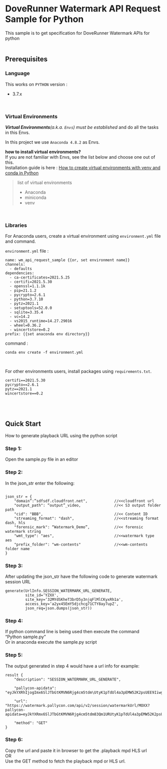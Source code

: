 # DoveRunner Watermark API Request Sample for Python

This sample is to get specification for DoveRunner Watermark APIs for python
<br><br>

## Prerequisites

### Language

This works on `PYTHON` version :

- 3.7.x

<br>

### Virtual Environments

_**Virtual Environments**(a.k.a. `Envs`) must be established_ and do all the tasks in this Envs.

In this project we use `Anaconda 4.8.2` as Envs.


**how to install virtual environments?**  
If you are not familiar with Envs, see the list below and choose one out of this.  
Installation guide is here : [How to create virtual environments with venv and conda in Python
](https://lynn-kwong.medium.com/how-to-create-virtual-environments-with-venv-and-conda-in-python-31814c0a8ec2)


> list of virtual environments
> - Anaconda
> - miniconda
> - venv




<br>

### Libraries

For Anaconda users, create a virtual environment using `environment.yml` file and command.

`environment.yml` file :
```text
name: wm_api_request_sample {{or, set environment name}}
channels:
  - defaults
dependencies:
  - ca-certificates=2021.5.25
  - certifi=2021.5.30
  - openssl=1.1.1k
  - pip=21.1.2
  - pycrypto=2.6.1
  - python=3.7.10
  - pytz=2021.1
  - setuptools=52.0.0
  - sqlite=3.35.4
  - vc=14.2
  - vs2015_runtime=14.27.29016
  - wheel=0.36.2
  - wincertstore=0.2
prefix: {{set anaconda env directory}}
``` 

command :
```shell script
conda env create -f environment.yml
```
<br>

For other environments users, install packages using `requirements.txt`.
```text
certifi==2021.5.30
pycrypto==2.6.1
pytz==2021.1
wincertstore==0.2
```

<br><br>



## Quick Start

How to generate playback URL using the python script


### Step 1:

Open the sample.py file in an editor



### Step 2:

In the json_str enter the following:

```text

json_str = {
    "domain”:”sdfsdf.cloudfront.net",            //<<cloudfront url
    "output_path": “output”_video,               //<< S3 output folder path
    "cid": "BBB",                                //<< Content ID
    "streaming_format": "dash",                  //<<streaming format dash, hls
    "forensic_mark": “Watermark_Demo”,           //<< forensic watermark string
    "wmt_type": "aes",                           //<<watermark type aes
    "prefix_folder": "wm-contents"               //<<wm-contents folder name
}
```


### Step 3:

After updating the json_str have the following code to generate watermark session URL

```text
generate(UrlInfo.SESSION_WATERMARK_URL_GENERATE,
         site_id=‘YZXX',
         site_key=‘32MYdSKheT3brD5y3njqFlMlCKyxRh1a',
         access_key=‘a2yx45EmY5djchcg71CTY8ay7upZ',
         json_req=json.dumps(json_str))
```

### Step 4:

If python command line is being used then execute the command   
“Python sample.py”  
Or in anaconda execute the sample.py  script



### Step 5:

The output generated in step 4 would have a  url info for example:
```text
result {
    "description": "SESSION_WATERMARK_URL_GENERATE",

    "pallycon-apidata": "eyJkYXRhIjogImx6SlJTbGtKMVN6Rjg4cm5tdm\UtyK1pTdUl4a3pEMW52K2psUEE9IiwgInRpMDIyLTEyLTI2VDE1OjIxOjE1WiIsICJoYXNoIjogIkwzK0pCK1VzMWsrM1BDaWtMYzNETmQ4ekpScmk0ZVNwbTlVU21iSTFlMDQ9In0=",

    "url": "https://watermark.pallycon.com/api/v2/session/watermarkUrl/MOXX?pallycon-apidata=eyJkYXRmx6SlJTbGtKMVN6Rjg4cm5tdm83Qm1URUtyK1pTdUl4a3pEMW52K2psUEE9IiwgInRpbWVaWtMYzNETmQ4ekpScmk0ZVNwbTlVU21iSTFlMDQ9In0=",

    "method": "GET"
}
```

### Step 6:

Copy the url and paste it in browser to get the .playback mpd HLS url  
OR  
Use the GET method to fetch the playback mpd or HLS url.
